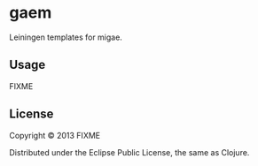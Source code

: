 # gaem

Leiningen templates for migae.

## Usage

FIXME

## License

Copyright © 2013 FIXME

Distributed under the Eclipse Public License, the same as Clojure.
